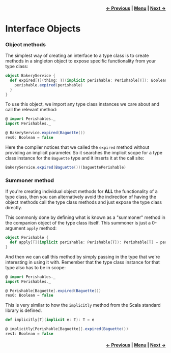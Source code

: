 <h4 align="right">
    <a href="lesson2_3_instances.md">← Previous</a> |
    <a href="../../../../README.md">Menu</a> |
    <a href="lesson2_4_2_interface_syntax.md">Next →</a>
</h4>

<h1>Interface Objects</h1>

<h3>Object methods</h3>

The simplest way of creating an interface to a type class is to create methods in a singleton object to expose specific 
functionality from your type class:

```scala
object BakeryService {
  def expired[T](thing: T)(implicit perishable: Perishable[T]): Boolean = {
    perishable.expired(perishable)
  }
}
```

To use this object, we import any type class instances we care about and call the relevant method:

```scala
@ import Perishables._
import Perishables._

@ BakeryService.expired(Baguette())
res0: Boolean = false
```

Here the compiler notices that we called the `expired` method without providing an implicit parameter. So it searches
the implicit scope for a type class instance for the `Baguette` type and it inserts it at the call site:

```scala
BakeryService.expired(Baguette())(baguettePerishable)
```

<h3>Summoner method</h3>

If you're creating individual object methods for **ALL** the functionality of a type class, then you can alternatively 
avoid the indirection of having the object methods call the type class methods and just expose the type class directly.

This commonly done by defining what is known as a "summoner" method in the companion object of the type class itself. 
This summoner is just a 0-argument `apply` method:

```scala
object Perishable {
  def apply[T](implicit perishable: Perishable[T]): Perishable[T] = perishable
}
```

And then we can call this method by simply passing in the type that we're interesting in using it with. Remember that
the type class instance for that type also has to be in scope:

```scala
@ import Perishables._
import Perishables._

@ Perishable[Baguette].expired(Baguette())
res0: Boolean = false
```

This is very similar to how the `implicitly` method from the Scala standard library is defined.

```scala
def implicitly[T](implicit e: T): T = e
```

```scala
@ implicitly[Perishable[Baguette]].expired(Baguette())
res1: Boolean = false
```

<h4 align="right">
    <a href="lesson2_3_instances.md">← Previous</a> |
    <a href="../../../../README.md">Menu</a> |
    <a href="lesson2_4_2_interface_syntax.md">Next →</a>
</h4>
